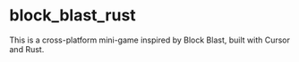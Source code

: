 # block_blast_rust
This is a cross-platform mini-game inspired by Block Blast, built with Cursor and Rust.
